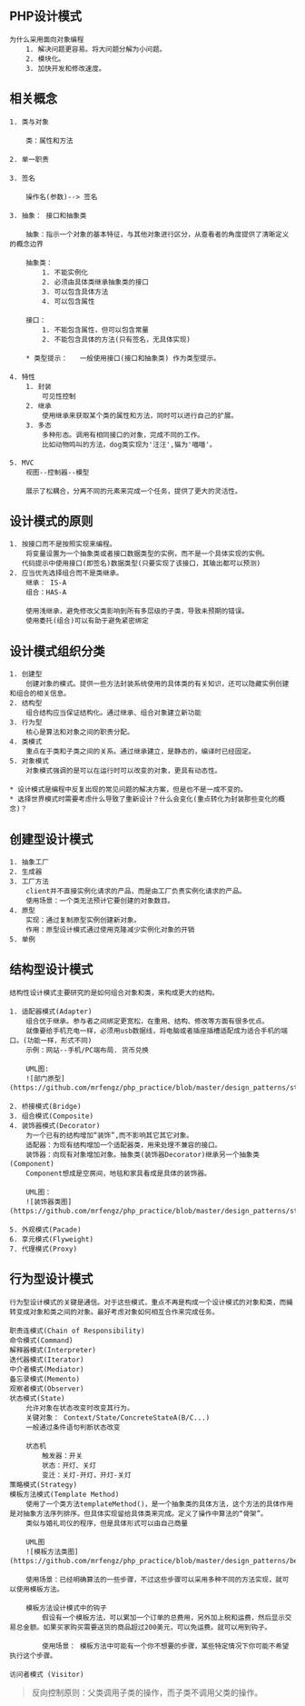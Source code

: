 ## PHP设计模式
    为什么采用面向对象编程
        1. 解决问题更容易。将大问题分解为小问题。
        2. 模块化。
        3. 加快开发和修改速度。
        
## 相关概念
    1. 类与对象
    
        类：属性和方法
    
    2. 单一职责
    
    3. 签名
        
        操作名(参数)--> 签名
    
    3. 抽象： 接口和抽象类
        
        抽象：指示一个对象的基本特征，与其他对象进行区分，从查看者的角度提供了清晰定义的概念边界
        
        抽象类： 
            1. 不能实例化
            2. 必须由具体类继承抽象类的接口
            3. 可以包含具体方法
            4. 可以包含属性
            
        接口：
            1. 不能包含属性，但可以包含常量
            2. 不能包含具体的方法(只有签名，无具体实现)

        * 类型提示：   一般使用接口(接口和抽象类) 作为类型提示。
        
    4. 特性
        1. 封装
            可见性控制
        2. 继承
            使用继承来获取某个类的属性和方法，同时可以进行自己的扩展。
        3. 多态
            多种形态。调用有相同接口的对象，完成不同的工作。
            比如动物鸣叫的方法，dog类实现为'汪汪',猫为'喵喵'。    
    
    5. MVC
        视图--控制器--模型
        
        展示了松耦合，分离不同的元素来完成一个任务，提供了更大的灵活性。

## 设计模式的原则

    1. 按接口而不是按照实现来编程。
        将变量设置为一个抽象类或者接口数据类型的实例，而不是一个具体实现的实例。
       代码提示中使用接口(即签名)数据类型(只要实现了该接口，其输出都可以预测)            
    2. 应当优先选择组合而不是类继承。                           
        继承： IS-A
        组合：HAS-A
        
        使用浅继承，避免修改父类影响到所有多层级的子类，导致未预期的错误。
        使用委托(组合)可以有助于避免紧密绑定

## 设计模式组织分类
   
    1. 创建型
        创建对象的模式。提供一些方法封装系统使用的具体类的有关知识，还可以隐藏实例创建和组合的相关信息。
    2. 结构型
        组合结构应当保证结构化。通过继承、组合对象建立新功能
    3. 行为型             
        核心是算法和对象之间的职责分配。  
    4. 类模式
        重点在于类和子类之间的关系。通过继承建立，是静态的，编译时已经固定。
    5. 对象模式
        对象模式强调的是可以在运行时可以改变的对象，更具有动态性。
        
    * 设计模式是编程中反复出现的常见问题的解决方案，但是也不是一成不变的。
    * 选择世界模式时需要考虑什么导致了重新设计？什么会变化(重点转化为封装那些变化的概念)？   
    
## 创建型设计模式
    1. 抽象工厂
    2. 生成器
    3. 工厂方法
        client并不直接实例化请求的产品，而是由工厂负责实例化请求的产品。
        使用场景：一个类无法预计它要创建的对象数目。
    4. 原型
        实现：通过复制原型实例创建新对象。
        作用：原型设计模式通过使用克隆减少实例化对象的开销
    5. 单例  
    
## 结构型设计模式
    结构性设计模式主要研究的是如何组合对象和类，来构成更大的结构。

    1. 适配器模式(Adapter)
        组合优于继承。参与者之间绑定更宽松，在重用、结构、修改等方面有很多优点。
        就像要给手机充电一样，必须用usb数据线，将电脑或者插座插槽适配成为适合手机的端口。(功能一样，形式不同)
        示例：网站--手机/PC端布局. 货币兑换
        
        UML图:
        ![部门原型](https://github.com/mrfengz/php_practice/blob/master/design_patterns/structure/adapter.jpg)

    2. 桥接模式(Bridge)
    3. 组合模式(Composite)
    4. 装饰器模式(Decorator)
        为一个已有的结构增加“装饰”,而不影响其它其它对象。
        适配器：为现有结构增加一个适配器类，用来处理不兼容的接口。
        装饰器：向现有对象增加对象。抽象类(装饰器Decorator)继承另一个抽象类(Component)
        Component想成是空房间，地毯和家具看成是具体的装饰器。
        
        UML图：
        ![装饰器类图](https://github.com/mrfengz/php_practice/blob/master/design_patterns/structure/decorator_1.png)

    5. 外观模式(Pacade)
    6. 享元模式(Flyweight)
    7. 代理模式(Proxy)
    
 ## 行为型设计模式
    行为型设计模式的关键是通信。对于这些模式，重点不再是构成一个设计模式的对象和类，而蝇转变成对象和类之间的对象。最好考虑对象如何相互合作来完成任务。
    
    职责连模式(Chain of Responsibility)
    命令模式(Command) 
    解释器模式(Interpreter)
    迭代器模式(Iterator)
    中介者模式(Mediator)
    备忘录模式(Memento)
    观察者模式(Observer)
    状态模式(State)
        允许对象在状态改变时改变其行为。
        关键对象： Context/State/ConcreteStateA(B/C...)
        一般通过条件语句判断状态改变
        
        状态机
            触发器：开关
            状态：开灯、关灯
            变迁：关灯-开灯，开灯-关灯
    策略模式(Strategy)
    模板方法模式(Template Method)
        使用了一个类方法templateMethod()，是一个抽象类的具体方法，这个方法的具体作用是对抽象方法序列排序。但具体实现留给具体类来完成。定义了操作中算法的“骨架”。
        类似与婚礼司仪的程序，但是具体形式可以由自己商量
        
        UML图
        ![模板方法类图](https://github.com/mrfengz/php_practice/blob/master/design_patterns/behavior/template/template_method1.png)
        
        使用场景：已经明确算法的一些步骤，不过这些步骤可以采用多种不同的方法实现，就可以使用模板方法。
    
        模板方法设计模式中的钩子
            假设有一个模板方法，可以累加一个订单的总费用，另外加上税和运费，然后显示交易总金额。如果买家购买需要送货的商品超过200美元，可以免运费。就可以用到钩子。
            
            使用场景： 模板方法中可能有一个你不想要的步骤，某些特定情况下你可能不希望执行这个步骤。
        
    访问者模式 (Visitor)
    
> 反向控制原则：父类调用子类的操作，而子类不调用父类的操作。